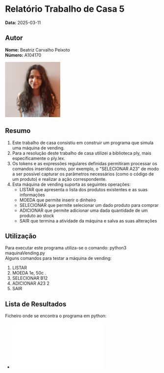 # Relatório Trabalho de Casa 5

**Data:** 2025-03-11

## Autor

**Nome:** Beatriz Carvalho Peixoto  
**Número:** A104170  

![Fotografia de identificação](../foto_identificacao.png)

## Resumo
1. Este trabalho de casa consistiu em construir um programa que simula uma máquina de vending.
2. Para a resolução deste trabalho de casa utilizei a biblioteca ply, mais especificamente o ply.lex.
3. Os tokens e as expressões regulares definidas permitiram processar os comandos inseridos como, por exemplo, o "SELECIONAR A23" de modo a ser possível capturar os parâmetros necessários (como o código de um produto) e realizar a ação correspondente. 
3. Esta máquina de vending suporta as seguintes operações:
    - LISTAR que apresenta o lista dos produtos existentes e as suas informações
    - MOEDA que permite inserir o dinheiro
    - SELECIONAR que permite selecionar um dado produto para comprar
    - ADICIONAR que permite adicionar uma dada quantidade de um produto ao stock
    - SAIR que termina a atividade da máquina e salva as suas alterações

## Utilização
Para executar este programa utiliza-se o comando: python3 maquinaVending.py  
Alguns comandos para testar a máquina de vending:
1. LISTAR
2. MOEDA 1e, 50c .
3. SELECIONAR B12
4. ADICIONAR A23 2
5. SAIR

## Lista de Resultados 
Ficheiro onde se encontra o programa em python:
- ![maquinaVending.py](maquinaVending.py)
